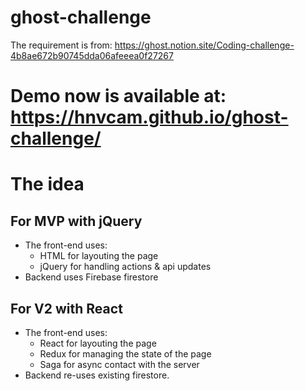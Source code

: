 # ghost-challenge

The requirement is from: https://ghost.notion.site/Coding-challenge-4b8ae672b90745dda06afeeea0f27267


# Demo now is available at: https://hnvcam.github.io/ghost-challenge/

# The idea
## For MVP with jQuery
- The front-end uses:
    + HTML for layouting the page
    + jQuery for handling actions & api updates
- Backend uses Firebase firestore

## For V2 with React
- The front-end uses:
    + React for layouting the page
    + Redux for managing the state of the page
    + Saga for async contact with the server
- Backend re-uses existing firestore. 
